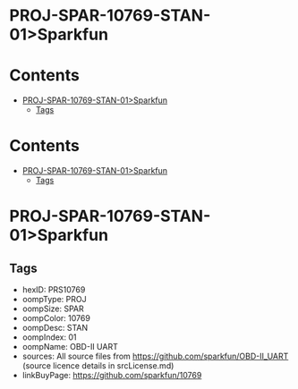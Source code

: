
PROJ-SPAR-10769-STAN-01>Sparkfun
================================

Contents
========

* [PROJ-SPAR-10769-STAN-01>Sparkfun](#proj-spar-10769-stan-01sparkfun)
	* [Tags](#tags)

Contents
========

* [PROJ-SPAR-10769-STAN-01>Sparkfun](#proj-spar-10769-stan-01sparkfun)
	* [Tags](#tags)

# PROJ-SPAR-10769-STAN-01>Sparkfun

## Tags

- hexID: PRS10769
- oompType: PROJ
- oompSize: SPAR
- oompColor: 10769
- oompDesc: STAN
- oompIndex: 01
- oompName: OBD-II UART
- sources: All source files from https://github.com/sparkfun/OBD-II_UART (source licence details in srcLicense.md)
- linkBuyPage: https://github.com/sparkfun/10769
